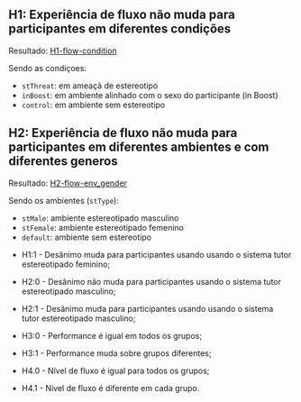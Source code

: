 

## H1: Experiência de fluxo não muda para participantes em diferentes condições

Resultado: [H1-flow-condition](/Results/H1-flow-condition/results/ancova.md)

Sendo as condiçoes: 
 - `stThreat`: em ameaçã de estereotipo
 - `inBoost`: em ambiente alinhado com o sexo do participante (in Boost)
 - `control`: em ambiente sem estereotipo


## H2: Experiência de fluxo não muda para participantes em diferentes ambientes e com diferentes generos

Resultado: [H2-flow-env_gender](/Results/H2-flow-env_gender/results/ancova.md)

Sendo os ambientes (`stType`): 
 - `stMale`: ambiente estereotipado masculino
 - `stFemale`: ambiente estereotipado femenino
 - `default`: ambiente sem estereotipo



* H1:1 - Desânimo muda para participantes usando usando o sistema tutor estereotipado feminino;

* H2:0 - Desânimo não muda para participantes usando o sistema tutor estereotipado masculino;

* H2:1 - Desânimo muda para participantes usando usando o sistema tutor estereotipado masculino;

* H3:0 - Performance é igual em todos os grupos;

* H3:1 - Performance muda sobre grupos diferentes;

* H4.0 - Nível de fluxo é igual para todos os grupos;

* H4.1 - Nível de fluxo é diferente em cada grupo.


